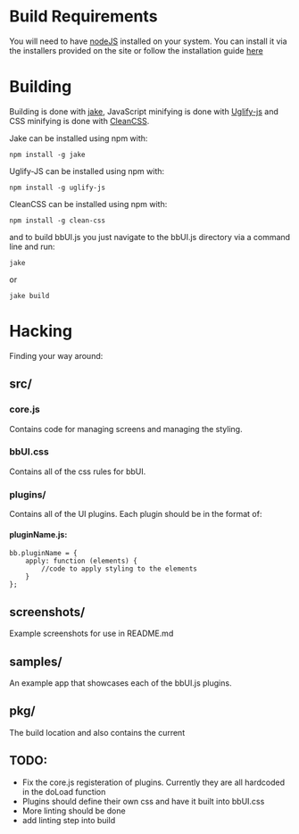 # Build Requirements

You will need to have [nodeJS][1] installed on your system. You can install it via the installers provided on the site
or follow the installation guide [here][2]

# Building

Building is done with [jake][3], JavaScript minifying is done with [Uglify-js](https://github.com/mishoo/UglifyJS) and CSS 
minifying is done with [CleanCSS](https://github.com/GoalSmashers/clean-css). 

Jake can be installed using npm with:

    npm install -g jake
    
Uglify-JS can be installed using npm with:

    npm install -g uglify-js
    
CleanCSS can be installed using npm with:

    npm install -g clean-css

and to build bbUI.js you just navigate to the bbUI.js directory via a command line and run:

    jake

or

    jake build

# Hacking

Finding your way around:

## src/

### core.js

Contains code for managing screens and managing the styling.

### bbUI.css

Contains all of the css rules for bbUI.

### plugins/

Contains all of the UI plugins.  Each plugin should be in the format of:

#### pluginName.js:
    bb.pluginName = {
        apply: function (elements) {
            //code to apply styling to the elements
        }
    };


  [1]: http://www.nodejs.org
  [2]: http://joyeur.com/2010/12/10/installing-node-and-npm/
  [3]: https://github.com/mde/jake

## screenshots/

Example screenshots for use in README.md

## samples/

An example app that showcases each of the bbUI.js plugins. 

## pkg/

The build location and also contains the current

## TODO:

- Fix the core.js registeration of plugins. Currently they are all hardcoded in the doLoad function
- Plugins should define their own css and have it built into bbUI.css
- More linting should be done
- add linting step into build



